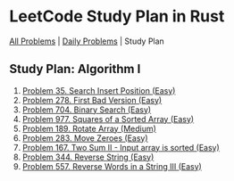 LeetCode Study Plan in Rust
===========================

[All Problems](README) | [Daily Problems](DAILY) | Study Plan

Study Plan: Algorithm I
-----------------------

1. [Problem 35. Search Insert Position (Easy)](problem_0035/README)
2. [Problem 278. First Bad Version (Easy)](problem_0278/README)
3. [Problem 704. Binary Search (Easy)](problem_0704/README)
4. [Problem 977. Squares of a Sorted Array (Easy)](problem_0977/README)
5. [Problem 189. Rotate Array (Medium)](problem_0189/README)
6. [Problem 283. Move Zeroes (Easy)](problem_0283/README)
7. [Problem 167. Two Sum II - Input array is sorted (Easy)](problem_0167/README)
8. [Problem 344. Reverse String (Easy)](problem_0344/README)
9. [Problem 557. Reverse Words in a String III (Easy)](problem_0557/README)
